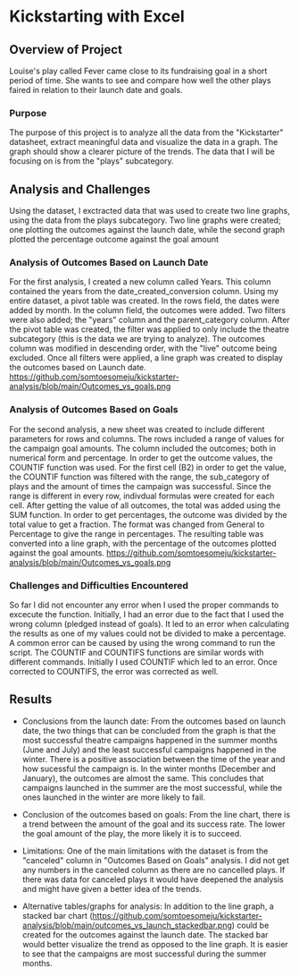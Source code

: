 

# Kickstarting with Excel

## Overview of Project 
Louise's play called Fever came close to its fundraising goal in a short period of time. She wants to see and compare  how well the other plays faired in relation to their launch date and goals. 

### Purpose
The purpose of this project is to analyze all the data from the "Kickstarter" datasheet,  extract meaningful data and visualize the data in a graph. The graph should show a clearer picture of the trends. The data that I will be focusing on is from the "plays" subcategory.

## Analysis and Challenges
Using the dataset, I exctracted data that was used to create two line graphs, using the data from the plays subcategory. Two line graphs were created; one plotting the outcomes against the launch date, while the second graph plotted the percentage outcome against the goal amount

### Analysis of Outcomes Based on Launch Date
For the first analysis, I created a new column called Years. This column contained the years from the date_created_conversion column. Using my entire dataset, a pivot table was created. In the rows field, the dates were added by month. In the column field, the outcomes were added. Two filters were also added; the "years" column and the parent_category column. After the pivot table was created, the filter was applied to only include the theatre subcategory (this is the data we are trying to analyze). The outcomes column was modified in descending order, with the "live" outcome being excluded. Once all filters were applied, a line graph was created to display the outcomes based on Launch date. https://github.com/somtoesomeju/kickstarter-analysis/blob/main/Outcomes_vs_goals.png
### Analysis of Outcomes Based on Goals
For the second analysis, a new sheet was created to include different parameters for rows and columns. The rows included a range of values for the campaign goal amounts. The column included the outcomes; both in numerical form and percentage. In order to get the outcome values, the COUNTIF function was used. For the first cell (B2) in order to get the value, the COUNTIF function was filtered with the range, the sub_category of plays and the amount of times the campaign was successful. Since the range is different in every row, indivdual formulas were created for each cell. After getting the value of all outcomes, the total was added using the SUM function. In order to get percentages, the outcome was divided by the total value to get a fraction. The format was changed from General to Percentage to give the range in percentages.  The resulting table was converted into a line graph, with the percentage of the outcomes plotted against the goal amounts. https://github.com/somtoesomeju/kickstarter-analysis/blob/main/Outcomes_vs_goals.png

### Challenges and Difficulties Encountered
So far I did not encounter any error when I used the proper commands to excecute the function. Initially, I had an error due to the fact that I used the wrong column (pledged instead of goals). It led to an error when calculating the results as one of my values could not be divided to make a percentage. A common error can be caused by using the wrong command to run the script. The COUNTIF and COUNTIFS functions are similar words with different commands. Initially I used COUNTIF which led to an error. Once corrected to COUNTIFS, the error was corrected as well.

## Results

- Conclusions from the launch date:
From the outcomes based on launch date, the two things that can be concluded from the graph is that the most successful theatre campaigns happened in the summer months (June and July) and the least successful campaigns happened in the winter. There is a positive association between the time of the year and how sucessful the campaign is. In the winter months (December and January), the outcomes are almost the same. This concludes that campaigns launched in the summer are the most successful, while the ones launched in the winter are more likely to fail.

- Conclusion of the outcomes based on goals:
From the line chart, there is a trend between the amount of the goal and its success rate. The lower the goal amount of the play, the more likely it is to succeed. 

- Limitations:
One of the main limitations with the dataset is from the "canceled" column in "Outcomes Based on Goals" analysis. I did not get any numbers in the canceled column as there are no cancelled plays. If there was data for canceled plays it would have deepened the analysis and might have given a better idea of the trends. 

- Alternative tables/graphs for analysis:
 In addition to the line graph, a stacked bar chart (https://github.com/somtoesomeju/kickstarter-analysis/blob/main/outcomes_vs_launch_stackedbar.png) could be created for the outcomes against the launch date. The stacked bar would better visualize the trend as opposed to the line graph. It is easier to see that the campaigns are most successful during the summer months. 
